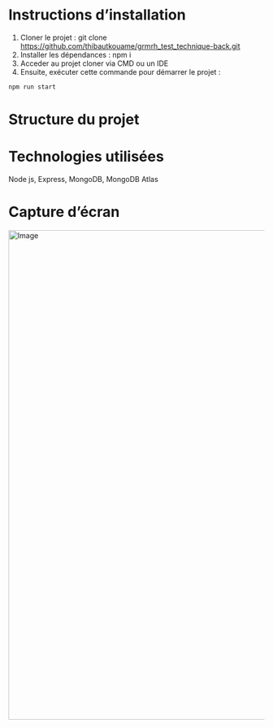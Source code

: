 # Instructions d’installation

1. Cloner le projet : git clone https://github.com/thibautkouame/grmrh_test_technique-back.git
2. Installer les dépendances : npm i
3. Acceder au projet cloner via CMD ou un IDE
4. Ensuite, exécuter cette commande pour démarrer le projet :
   
```bash
npm run start

```

# Structure du projet

# Technologies utilisées
Node js, Express, MongoDB, MongoDB Atlas

# Capture d’écran

<img width="1883" height="964" alt="Image" src="https://github.com/user-attachments/assets/a29bc545-e3cf-44e0-9ac6-86ea14d92634" />
